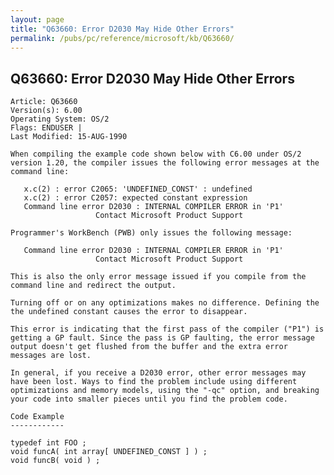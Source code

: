 ```yaml
---
layout: page
title: "Q63660: Error D2030 May Hide Other Errors"
permalink: /pubs/pc/reference/microsoft/kb/Q63660/
---
```


## Q63660: Error D2030 May Hide Other Errors

	Article: Q63660
	Version(s): 6.00
	Operating System: OS/2
	Flags: ENDUSER |
	Last Modified: 15-AUG-1990
	
	When compiling the example code shown below with C6.00 under OS/2
	version 1.20, the compiler issues the following error messages at the
	command line:
	
	   x.c(2) : error C2065: 'UNDEFINED_CONST' : undefined
	   x.c(2) : error C2057: expected constant expression
	   Command line error D2030 : INTERNAL COMPILER ERROR in 'P1'
	                   Contact Microsoft Product Support
	
	Programmer's WorkBench (PWB) only issues the following message:
	
	   Command line error D2030 : INTERNAL COMPILER ERROR in 'P1'
	                   Contact Microsoft Product Support
	
	This is also the only error message issued if you compile from the
	command line and redirect the output.
	
	Turning off or on any optimizations makes no difference. Defining the
	the undefined constant causes the error to disappear.
	
	This error is indicating that the first pass of the compiler ("P1") is
	getting a GP fault. Since the pass is GP faulting, the error message
	output doesn't get flushed from the buffer and the extra error
	messages are lost.
	
	In general, if you receive a D2030 error, other error messages may
	have been lost. Ways to find the problem include using different
	optimizations and memory models, using the "-qc" option, and breaking
	your code into smaller pieces until you find the problem code.
	
	Code Example
	------------
	
	typedef int FOO ;
	void funcA( int array[ UNDEFINED_CONST ] ) ;
	void funcB( void ) ;
